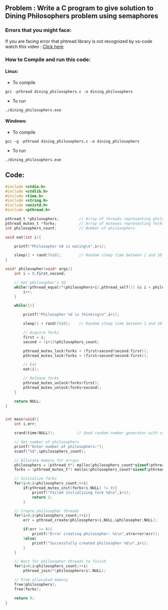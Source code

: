 ## Problem : Write a C program to give solution to Dining Philosophers problem using semaphores

### Errors that you might face:
If you are facing error that phtread library is not recognized by vs-code watch this video : [Click here](https://www.youtube.com/watch?v=aVyeJQuSFEU&ab_channel=ArslanBegmyradov)

### How to Compile and run this code:
#### Linux:
* To compile
```
gcc -pthread dining_philosophers.c -o dining_philosophers
```
* To run
```
./dining_philosophers.exe
```
#### Windows:
* To compile
```
gcc -g -pthread dining_philosophers.c -o dining_philosophers
```
* To run
```
./dining_philosophers.exe
```

## Code:
```c
#include <stdio.h>
#include <stdlib.h>
#include <time.h>
#include <string.h>
#include <unistd.h>
#include <pthread.h>

pthread_t *philosophers;         // Array of threads representing philosophers
pthread_mutex_t *forks;          // Array of mutexes representing forks
int philosophers_count;          // Number of philosophers

void eat(int i){

    printf("Philosopher %d is eating\n",i+1);

    sleep(1 + rand()%10);        // Random sleep time between 1 and 10 seconds
}

void* philosopher(void* args){
    int i = 0,first,second;

    // Get philosopher's ID
    while(!pthread_equal(*(philosophers+i),pthread_self()) && i < philosophers_count){
        i++;
    }

    while(1){

        printf("Philosopher %d is thinking\n",i+1);

        sleep(1 + rand()%10);    // Random sleep time between 1 and 10 seconds

        // Acquire forks
        first = i;
        second = (i+1)%philosophers_count;

        pthread_mutex_lock(forks + (first>second?second:first));
        pthread_mutex_lock(forks + (first<second?second:first));

        // Eat
        eat(i);

        // Release forks
        pthread_mutex_unlock(forks+first);
        pthread_mutex_unlock(forks+second);
    }

    return NULL;
}


int main(void){
    int i,err;

    srand(time(NULL));          // Seed random number generator with current time

    // Get number of philosophers
    printf("Enter number of philosophers:");
    scanf("%d",&philosophers_count);

    // Allocate memory for arrays
    philosophers = (pthread_t*) malloc(philosophers_count*sizeof(pthread_t));
    forks = (pthread_mutex_t*) malloc(philosophers_count*sizeof(pthread_mutex_t));

    // Initialize forks
    for(i=0;i<philosophers_count;++i)
        if(pthread_mutex_init(forks+i,NULL) != 0){
            printf("Failed initializing fork %d\n",i+1);
            return 1;
        }

    // Create philosopher threads
    for(i=0;i<philosophers_count;++i){
        err = pthread_create(philosophers+i,NULL,&philosopher,NULL);

        if(err != 0){
            printf("Error creating philosopher: %s\n",strerror(err));
        }else{
            printf("Successfully created philosopher %d\n",i+1);
        }
    }

    // Wait for philosopher threads to finish
    for(i=0;i<philosophers_count;++i)
        pthread_join(*(philosophers+i),NULL);

    // Free allocated memory
    free(philosophers);
    free(forks);

    return 0;
}
```
